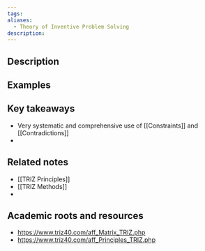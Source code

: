 ```yaml
---
tags: 
aliases:
  - Theory of Inventive Problem Solving
description:
---
```


## Description


## Examples 


## Key takeaways
- Very systematic and comprehensive use of [[Constraints]] and [[Contradictions]]
- 

## Related notes 
- [[TRIZ Principles]]
- [[TRIZ Methods]]
- 


## Academic roots and resources

- https://www.triz40.com/aff_Matrix_TRIZ.php
- https://www.triz40.com/aff_Principles_TRIZ.php